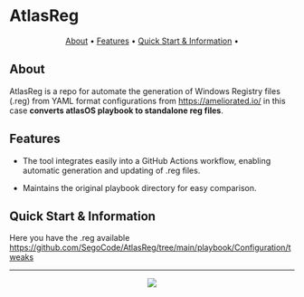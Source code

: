 # AtlasReg

<p align="center">
  <a href="#about">About</a> •
  <a href="#features">Features</a> •
  <a href="#quick-start--information">Quick Start & Information</a> •
</p>

## About

AtlasReg is a repo for automate the generation of Windows Registry files (.reg) from YAML format configurations from https://ameliorated.io/ in this case **converts atlasOS playbook to standalone reg files**.

## Features

- The tool integrates easily into a GitHub Actions workflow, enabling automatic generation and updating of .reg files.

- Maintains the original playbook directory for easy comparison.

## Quick Start & Information

Here you have the .reg available https://github.com/SegoCode/AtlasReg/tree/main/playbook/Configuration/tweaks

---
<p align="center"><a href="https://github.com/SegoCode/AtlasReg/graphs/contributors">
  <img src="https://contrib.rocks/image?repo=SegoCode/AtlasReg" />
</a></p>
